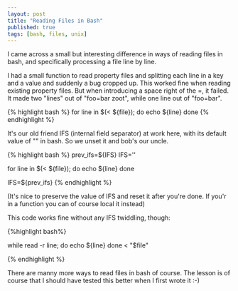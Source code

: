 ```yaml
---
layout: post
title: "Reading Files in Bash"
published: true
tags: [bash, files, unix]
---
```


I came across a small but interesting difference in ways of reading files in bash, and specifically processing a file line by line.

I had a small function to read property files and splitting each line in a key and a value and suddenly a bug cropped up. This worked fine when reading existing property files. But when introducing a space right of the =, it failed. It made two "lines" out of "foo=bar zoot", while one line out of "foo=bar".

{% highlight bash %}
for line in $(< ${file}); do
echo ${line}
done
{% endhighlight %}

It's our old friend IFS (internal field separator) at work here, with its default value of "<space><tab><newline>" in bash. So we unset it and bob's our uncle.

{% highlight bash %}
prev_ifs=${IFS}
IFS=''

for line in $(< ${file}); do
echo ${line}
done

IFS=${prev_ifs}
{% endhighlight %}

(It's nice to preserve the value of IFS and reset it after you're done. If you'r in a function you can of course local it instead)

This code works fine without any IFS twiddling, though:

{%highlight bash%}

while read -r line; do
echo ${line}
done < "$file"

{% endhighlight %}

There are manny more ways to read files in bash of course. The lesson is of course that I should have tested this better when I first wrote it :-)
